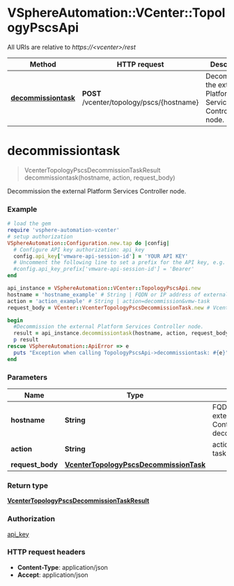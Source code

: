 # VSphereAutomation::VCenter::TopologyPscsApi

All URIs are relative to *https://&lt;vcenter&gt;/rest*

Method | HTTP request | Description
------------- | ------------- | -------------
[**decommissiontask**](TopologyPscsApi.md#decommissiontask) | **POST** /vcenter/topology/pscs/{hostname} | Decommission the external Platform Services Controller node.


# **decommissiontask**
> VcenterTopologyPscsDecommissionTaskResult decommissiontask(hostname, action, request_body)

Decommission the external Platform Services Controller node.

### Example
```ruby
# load the gem
require 'vsphere-automation-vcenter'
# setup authorization
VSphereAutomation::Configuration.new.tap do |config|
  # Configure API key authorization: api_key
  config.api_key['vmware-api-session-id'] = 'YOUR API KEY'
  # Uncomment the following line to set a prefix for the API key, e.g. 'Bearer' (defaults to nil)
  #config.api_key_prefix['vmware-api-session-id'] = 'Bearer'
end

api_instance = VSphereAutomation::VCenter::TopologyPscsApi.new
hostname = 'hostname_example' # String | FQDN or IP address of external Platform Services Controller node to be decommissioned.
action = 'action_example' # String | action=decommission&vmw-task
request_body = VCenter::VcenterTopologyPscsDecommissionTask.new # VcenterTopologyPscsDecommissionTask | 

begin
  #Decommission the external Platform Services Controller node.
  result = api_instance.decommissiontask(hostname, action, request_body)
  p result
rescue VSphereAutomation::ApiError => e
  puts "Exception when calling TopologyPscsApi->decommissiontask: #{e}"
end
```

### Parameters

Name | Type | Description  | Notes
------------- | ------------- | ------------- | -------------
 **hostname** | **String**| FQDN or IP address of external Platform Services Controller node to be decommissioned. | 
 **action** | **String**| action&#x3D;decommission&amp;vmw-task | 
 **request_body** | [**VcenterTopologyPscsDecommissionTask**](VcenterTopologyPscsDecommissionTask.md)|  | 

### Return type

[**VcenterTopologyPscsDecommissionTaskResult**](VcenterTopologyPscsDecommissionTaskResult.md)

### Authorization

[api_key](../README.md#api_key)

### HTTP request headers

 - **Content-Type**: application/json
 - **Accept**: application/json



